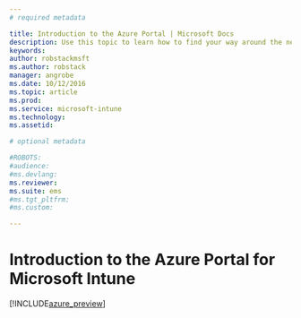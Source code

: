 ```yaml
---
# required metadata

title: Introduction to the Azure Portal | Microsoft Docs
description: Use this topic to learn how to find your way around the new portal for Microsoft Intune
keywords:
author: robstackmsftms.author: robstack
manager: angrobe
ms.date: 10/12/2016
ms.topic: article
ms.prod:
ms.service: microsoft-intune
ms.technology:
ms.assetid: 

# optional metadata

#ROBOTS:
#audience:
#ms.devlang:
ms.reviewer: 
ms.suite: ems
#ms.tgt_pltfrm:
#ms.custom:

---
```


# Introduction to the Azure Portal for Microsoft Intune


[!INCLUDE[azure_preview](/intune-azure/includes/azure_preview)]